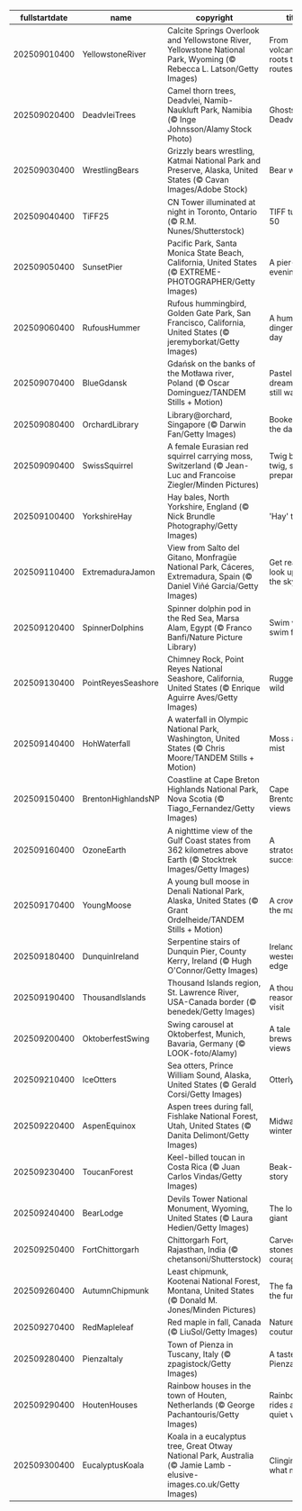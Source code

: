 |fullstartdate|name|copyright|title|image|
|--|--|--|--|--|
202509010400|YellowstoneRiver|Calcite Springs Overlook and Yellowstone River, Yellowstone National Park, Wyoming (© Rebecca L. Latson/Getty Images)|From volcanic roots to river routes|![](/en-CA/2025/09/202509010400YellowstoneRiver.jpg)|
202509020400|DeadvleiTrees|Camel thorn trees, Deadvlei, Namib-Naukluft Park, Namibia (© Inge Johnsson/Alamy Stock Photo)|Ghosts of Deadvlei|![](/en-CA/2025/09/202509020400DeadvleiTrees.jpg)|
202509030400|WrestlingBears|Grizzly bears wrestling, Katmai National Park and Preserve, Alaska, United States (© Cavan Images/Adobe Stock)|Bear with us|![](/en-CA/2025/09/202509030400WrestlingBears.jpg)|
202509040400|TiFF25|CN Tower illuminated at night in Toronto, Ontario (© R.M. Nunes/Shutterstock)|TIFF turns 50|![](/en-CA/2025/09/202509040400TiFF25.jpg)|
202509050400|SunsetPier|Pacific Park, Santa Monica State Beach, California, United States (© EXTREME-PHOTOGRAPHER/Getty Images)|A pier-fect evening|![](/en-CA/2025/09/202509050400SunsetPier.jpg)|
202509060400|RufousHummer|Rufous hummingbird, Golden Gate Park, San Francisco, California, United States (© jeremyborkat/Getty Images)|A hum-dinger of a day|![](/en-CA/2025/09/202509060400RufousHummer.jpg)|
202509070400|BlueGdansk|Gdańsk on the banks of the Motława river, Poland (© Oscar Dominguez/TANDEM Stills + Motion)|Pastel dreams and still waters|![](/en-CA/2025/09/202509070400BlueGdansk.jpg)|
202509080400|OrchardLibrary|Library@orchard, Singapore (© Darwin Fan/Getty Images)|Booked for the day|![](/en-CA/2025/09/202509080400OrchardLibrary.jpg)|
202509090400|SwissSquirrel|A female Eurasian red squirrel carrying moss, Switzerland (© Jean-Luc and Francoise Ziegler/Minden Pictures)|Twig by twig, she prepares|![](/en-CA/2025/09/202509090400SwissSquirrel.jpg)|
202509100400|YorkshireHay|Hay bales, North Yorkshire, England (© Nick Brundle Photography/Getty Images)|'Hay' there!|![](/en-CA/2025/09/202509100400YorkshireHay.jpg)|
202509110400|ExtremaduraJamon|View from Salto del Gitano, Monfragüe National Park, Cáceres, Extremadura, Spain (© Daniel Viñé Garcia/Getty Images)|Get ready to look up at the sky!|![](/en-CA/2025/09/202509110400ExtremaduraJamon.jpg)|
202509120400|SpinnerDolphins|Spinner dolphin pod in the Red Sea, Marsa Alam, Egypt (© Franco Banfi/Nature Picture Library)|Swim wild, swim free|![](/en-CA/2025/09/202509120400SpinnerDolphins.jpg)|
202509130400|PointReyesSeashore|Chimney Rock, Point Reyes National Seashore, California, United States (© Enrique Aguirre Aves/Getty Images)|Rugged and wild|![](/en-CA/2025/09/202509130400PointReyesSeashore.jpg)|
202509140400|HohWaterfall|A waterfall in Olympic National Park, Washington, United States (© Chris Moore/TANDEM Stills + Motion)|Moss and mist|![](/en-CA/2025/09/202509140400HohWaterfall.jpg)|
202509150400|BrentonHighlandsNP|Coastline at Cape Breton Highlands National Park, Nova Scotia (© Tiago_Fernandez/Getty Images)|Cape Brenton views|![](/en-CA/2025/09/202509150400BrentonHighlandsNP.jpg)|
202509160400|OzoneEarth|A nighttime view of the Gulf Coast states from 362 kilometres above Earth (© Stocktrek Images/Getty Images)|A stratospheric success|![](/en-CA/2025/09/202509160400OzoneEarth.jpg)|
202509170400|YoungMoose|A young bull moose in Denali National Park, Alaska, United States (© Grant Ordelheide/TANDEM Stills + Motion)|A crown in the making|![](/en-CA/2025/09/202509170400YoungMoose.jpg)|
202509180400|DunquinIreland|Serpentine stairs of Dunquin Pier, County Kerry, Ireland (© Hugh O'Connor/Getty Images)|Ireland's western edge|![](/en-CA/2025/09/202509180400DunquinIreland.jpg)|
202509190400|ThousandIslands|Thousand Islands region, St. Lawrence River, USA-Canada border (© benedek/Getty Images)|A thousand reasons to visit|![](/en-CA/2025/09/202509190400ThousandIslands.jpg)|
202509200400|OktoberfestSwing|Swing carousel at Oktoberfest, Munich, Bavaria, Germany (© LOOK-foto/Alamy)|A tale of brews and views|![](/en-CA/2025/09/202509200400OktoberfestSwing.jpg)|
202509210400|IceOtters|Sea otters, Prince William Sound, Alaska, United States (© Gerald Corsi/Getty Images)|Otterly cool|![](/en-CA/2025/09/202509210400IceOtters.jpg)|
202509220400|AspenEquinox|Aspen trees during fall, Fishlake National Forest, Utah, United States (© Danita Delimont/Getty Images)|Midway to winter|![](/en-CA/2025/09/202509220400AspenEquinox.jpg)|
202509230400|ToucanForest|Keel-billed toucan in Costa Rica (© Juan Carlos Vindas/Getty Images)|Beak-side story|![](/en-CA/2025/09/202509230400ToucanForest.jpg)|
202509240400|BearLodge|Devils Tower National Monument, Wyoming, United States (© Laura Hedien/Getty Images)|The lonely giant|![](/en-CA/2025/09/202509240400BearLodge.jpg)|
202509250400|FortChittorgarh|Chittorgarh Fort, Rajasthan, India (© chetansoni/Shutterstock)|Carved stones of courage|![](/en-CA/2025/09/202509250400FortChittorgarh.jpg)|
202509260400|AutumnChipmunk|Least chipmunk, Kootenai National Forest, Montana, United States (© Donald M. Jones/Minden Pictures)|The fast and the furriest|![](/en-CA/2025/09/202509260400AutumnChipmunk.jpg)|
202509270400|RedMapleleaf|Red maple in fall, Canada (© LiuSol/Getty Images)|Nature's red couture|![](/en-CA/2025/09/202509270400RedMapleleaf.jpg)|
202509280400|PienzaItaly|Town of Pienza in Tuscany, Italy (© zpagistock/Getty Images)|A taste of Pienza|![](/en-CA/2025/09/202509280400PienzaItaly.jpg)|
202509290400|HoutenHouses|Rainbow houses in the town of Houten, Netherlands (© George Pachantouris/Getty Images)|Rainbow rides and quiet vibes|![](/en-CA/2025/09/202509290400HoutenHouses.jpg)|
202509300400|EucalyptusKoala|Koala in a eucalyptus tree, Great Otway National Park, Australia (© Jamie Lamb - elusive-images.co.uk/Getty Images)|Clinging to what matters|![](/en-CA/2025/09/202509300400EucalyptusKoala.jpg)|
